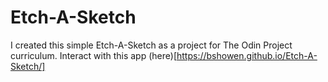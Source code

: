 # Etch-A-Sketch
I created this simple Etch-A-Sketch as a project for The Odin Project curriculum. 
Interact with this app (here)[https://bshowen.github.io/Etch-A-Sketch/]
